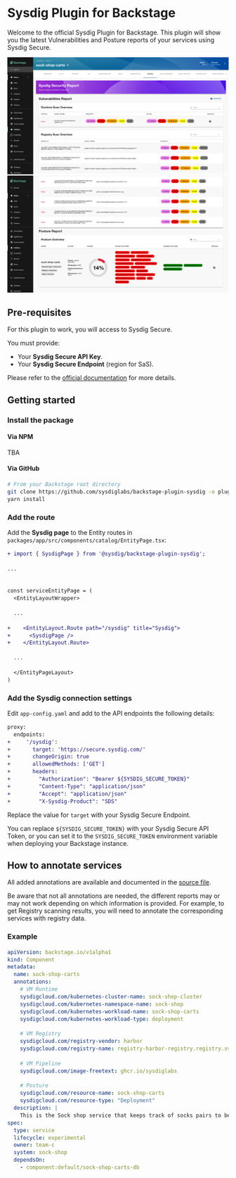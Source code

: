 # Sysdig Plugin for Backstage


Welcome to the official Sysdig Plugin for Backstage. This plugin will show you the latest Vulnerabilities and Posture reports of your services using Sysdig Secure.

![Example](img/example1.png)
![Example](img/example2.png)

## Pre-requisites

For this plugin to work, you will access to Sysdig Secure.

You must provide:

- Your **Sysdig Secure API Key**.
- Your **Sysdig Secure Endpoint** (region for SaS).

Please refer to the [official documentation](https://docs.sysdig.com/en/docs/administration/saas-regions-and-ip-ranges/) for more details.

## Getting started


### Install the package

#### Via NPM

TBA

<!-- ```bash
# From your Backstage root directory
yarn --cwd packages/app add @sysdig/backstage-plugin-sysdig
``` -->

#### Via GitHub

```bash
# From your Backstage root directory
git clone https://github.com/sysdiglabs/backstage-plugin-sysdig -o plugins/sysdig
yarn install
```

### Add the route

Add the **Sysdig page** to the Entity routes in `packages/app/src/components/catalog/EntityPage.tsx`:

```diff
+ import { SysdigPage } from '@sysdig/backstage-plugin-sysdig';

...


const serviceEntityPage = (
  <EntityLayoutWrapper>

  ...

+    <EntityLayout.Route path="/sysdig" title="Sysdig">
+      <SysdigPage />
+    </EntityLayout.Route>

  ...

  </EntityPageLayout>
)
```

### Add the Sysdig connection settings

Edit `app-config.yaml` and add to the API endpoints the following details:

```diff
proxy:
  endpoints:
+     '/sysdig':
+       target: 'https://secure.sysdig.com/'
+       changeOrigin: true
+       allowedMethods: ['GET']
+       headers:
+         "Authorization": "Bearer ${SYSDIG_SECURE_TOKEN}"
+         "Content-Type": "application/json"
+         "Accept": "application/json"
+         "X-Sysdig-Product": "SDS"
```

Replace the value for `target` with your Sysdig Secure Endpoint.

You can replace `${SYSDIG_SECURE_TOKEN}` with your Sysdig Secure API Token, or you can set it to the `SYSDIG_SECURE_TOKEN` environment variable when deploying your Backstage instance.


## How to annotate services

All added annotations are available and documented in the [source file](./src/lib/annotations.ts).

Be aware that not all annotations are needed, the different reports may or may not work depending on which information is provided. For example, to get Registry scanning results, you will need to annotate the corresponding services with registry data.

### Example

```yaml
apiVersion: backstage.io/v1alpha1
kind: Component
metadata:
  name: sock-shop-carts
  annotations:
    # VM Runtime
    sysdigcloud.com/kubernetes-cluster-name: sock-shop-cluster
    sysdigcloud.com/kubernetes-namespace-name: sock-shop
    sysdigcloud.com/kubernetes-workload-name: sock-shop-carts
    sysdigcloud.com/kubernetes-workload-type: deployment

    # VM Registry
    sysdigcloud.com/registry-vendor: harbor
    sysdigcloud.com/registry-name: registry-harbor-registry.registry.svc.cluster.local:5443

    # VM Pipeline
    sysdigcloud.com/image-freetext: ghcr.io/sysdiglabs
    
    # Posture
    sysdigcloud.com/resource-name: sock-shop-carts
    sysdigcloud.com/resource-type: "Deployment"
  description: |
    This is the Sock shop service that keeps track of socks pairs to be purchased.
spec:
  type: service
  lifecycle: experimental
  owner: team-c
  system: sock-shop
  dependsOn:
    - component:default/sock-shop-carts-db

```
